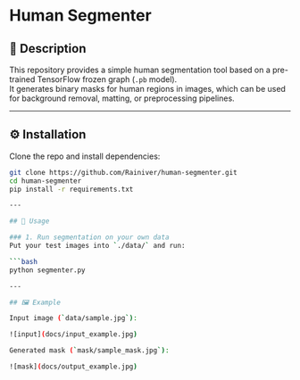 # Human Segmenter  

## 📌 Description  
This repository provides a simple human segmentation tool based on a pre-trained TensorFlow frozen graph (`.pb` model).  
It generates binary masks for human regions in images, which can be used for background removal, matting, or preprocessing pipelines.  

---

## ⚙️ Installation  
Clone the repo and install dependencies:  

```bash
git clone https://github.com/Rainiver/human-segmenter.git
cd human-segmenter
pip install -r requirements.txt

---

## 🚀 Usage  

### 1. Run segmentation on your own data  
Put your test images into `./data/` and run:  

```bash
python segmenter.py

---

## 🖼️ Example  

Input image (`data/sample.jpg`):  

![input](docs/input_example.jpg)  

Generated mask (`mask/sample_mask.jpg`):  

![mask](docs/output_example.jpg)  



